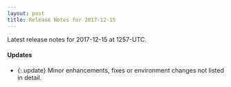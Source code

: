 ```yaml
---
layout: post
title: Release Notes for 2017-12-15
---
```


Latest release notes for 2017-12-15 at 1257-UTC.

<div class='updates' markdown='1'>

#### Updates

- {:.update} Minor enhancements, fixes or environment changes not listed in detail.

</div>


